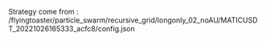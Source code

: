 Strategy come from : /flyingtoaster/particle_swarm/recursive_grid/longonly_02_noAU/MATICUSDT_20221026165333_acfc8/config.json